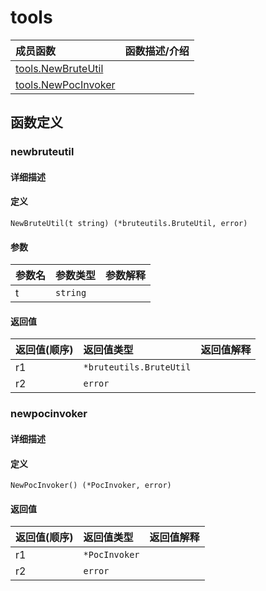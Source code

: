 # tools

|成员函数|函数描述/介绍|
|:------|:--------|
| [tools.NewBruteUtil](#newbruteutil) ||
| [tools.NewPocInvoker](#newpocinvoker) ||


## 函数定义
### newbruteutil

#### 详细描述


#### 定义

`NewBruteUtil(t string) (*bruteutils.BruteUtil, error)`

#### 参数
|参数名|参数类型|参数解释|
|:-----------|:---------- |:-----------|
| t | `string` |   |

#### 返回值
|返回值(顺序)|返回值类型|返回值解释|
|:-----------|:---------- |:-----------|
| r1 | `*bruteutils.BruteUtil` |   |
| r2 | `error` |   |


### newpocinvoker

#### 详细描述


#### 定义

`NewPocInvoker() (*PocInvoker, error)`

#### 返回值
|返回值(顺序)|返回值类型|返回值解释|
|:-----------|:---------- |:-----------|
| r1 | `*PocInvoker` |   |
| r2 | `error` |   |


